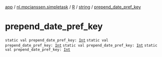 [app](../../../index.md) / [nl.mpcjanssen.simpletask](../../index.md) / [R](../index.md) / [string](index.md) / [prepend_date_pref_key](.)

# prepend_date_pref_key

`static val prepend_date_pref_key: `[`Int`](https://kotlinlang.org/api/latest/jvm/stdlib/kotlin/-int/index.html)
`static val prepend_date_pref_key: `[`Int`](https://kotlinlang.org/api/latest/jvm/stdlib/kotlin/-int/index.html)
`static val prepend_date_pref_key: `[`Int`](https://kotlinlang.org/api/latest/jvm/stdlib/kotlin/-int/index.html)
`static val prepend_date_pref_key: `[`Int`](https://kotlinlang.org/api/latest/jvm/stdlib/kotlin/-int/index.html)